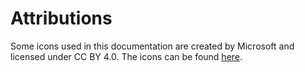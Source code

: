 # Attributions

Some icons used in this documentation are created by Microsoft and licensed under CC BY 4.0.
The icons can be found [here](https://www.microsoft.com/en-us/download/details.aspx?id=41937).
